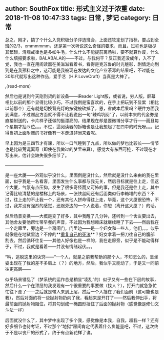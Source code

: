author: SouthFox
title: 形式主义过于浓重
date: 2018-11-08 10:47:33
tags: 日常 , 梦记
category: 日常
---

总之，刚才，搞了个什么入党积极分子评选班会，上面还钦定划了指标，要占到全班的2/3，emmmmmm，还是第一次听说这么奇怪的要求，而且，过程也是极尽其繁琐，清规戒律也是多如牛毛，什么什么不能提前离场啦，要不就算作废，什么什么填报要求啦，BALABALA的&mdash;&mdash;不过，与我何干？反正我还没成年，入不了党，我也一直在用阅读器在美滋滋看着书，看得是克苏鲁的时光魅影，剧情走向到到是在我预料之中，这可能是我被现在发达的文化产业荼毒的结果吧，不过能在30年代就写出这种作品，爱手艺（H.P.LoveCraft）当真是大神了。

,(read-more)

然后也是说到今天刚到货的新设备&mdash;&mdash;iReader Light版，或者说，穷人版，屏幕相比以前的那个显得比较小巧，不过我倒是蛮喜欢的，在手上把玩到不显累（相比以前那个）还有就是切换背光灯的按键被砍掉了，恩，省成本后果吗？硬件方面我到满意，不过赠品方面就不得不让我说出一句&ldquo;辣鸡坑阅&rdquo;了，以前本来的代金券是直接附送的，卡片样子还做的挺漂亮的，结果现在却是要微博分享才行&mdash;&mdash;而且每个星期才抽５位。。。不过，這阅读器的拆箱也是让我想起了在四中的时光呀。。。记得当初上面附赠的书好像有一本走进非洲来着呢。

早上因为是三四节才有课，所以一口气睡到了九点，所以做的梦也比较长&mdash;&mdash;情节也是比较荒诞离奇（即使在我做过的梦里来算），感觉大有东西可挖，不过现在才写出来，估计会缺失很多细节了。

—————————

是一座大厦&mdash;&mdash;外观似乎没什么，里面倒是没什么，然后就是没什么来由的我在里面，似乎我是一名看客，里面发生什么事都与我无关，然后目标就是往上走，但这个大厦，气氛有点压抑，发生了很多奇怪而又可怖的事，但是我还是往上走，其中记得比较清楚的是楼梯上的场景，一张铁丝网还有后面类似行李箱堆的东西？不过，往上走的不止我一个，还有其他人拼命得往上走，毕竟，这个大厦很恐怖，不过，我并没有强烈的感觉，还跟旁边的一个人说着，你想（离开这大厦？）的话。

然后场景变换&mdash;&mdash;大概是变了好多，其中我醒了几分钟，还听到一个舍友要出去，其他舍友要他帮忙带早餐的声音，不过因为我想赖床就继续睡了下去&mdash;&mdash;然后我在一个走廊里，旁边是一个房间门，门里边&mdash;&mdash;是一个妇女和一些人，他们。。。似乎就像是在地狱里边？不停的**<u>重复自己的死法</u>**？妇女拿着一把刀往自己的腹部割去，然后循环往复&mdash;&mdash;其他人好像也是一样的，我在走廊旁，似乎是不能动得样子，不过，我就是看着&mdash;&mdash;并没有情绪起伏。。。

&ldquo;呐，逃脱这里的诀窍&mdash;&mdash;&rdquo;一个人，就是之前我帮助的那个人，不知怎么的，呈坐姿出现在了我的差不多肩上（？）的地方，然后，我似乎又能动了，于是又一同前往更高层——

似乎场景错乱了（梦系统的运作总是稍显&ldquo;凌乱&rdquo;的）似乎又有一些在下层的故事，然后什么一个在顶层的我发现有一个很重要的事要做（找人？），打开门就急急忙忙往下走了&mdash;&mdash;之后就是带人来到上层，然后一个人挡在了我们面前（这可能也是我），然后对面的将一些抛射物扔向了我，看起来是开打了&mdash;&mdash;然后我伸出手，将最前面的抛射物阻住，将其勾划成一椭圆形挡住了后面的抛射物（感觉像是修仙文斗法一样）

后面就没什么了，其中梦中出现了多个我，感觉像是本我，自我，超我一样？还有好多细节也待考证，不过那个&rdquo;地狱&ldquo;房间肯定代表着什么负能量吧，不过，这次终于不是以丧尸的形式了，终于有点新花样了诶。